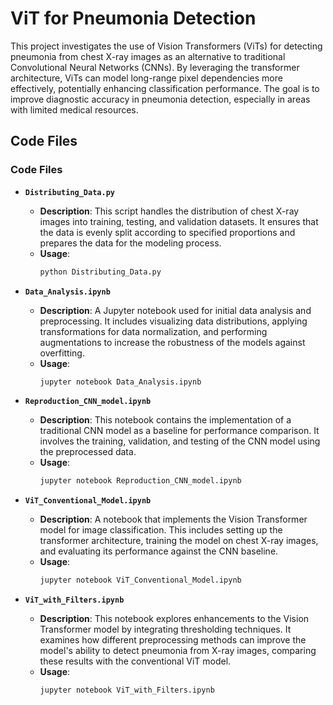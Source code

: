 # ViT for Pneumonia Detection
This project investigates the use of Vision Transformers (ViTs) for detecting pneumonia from chest X-ray images as an alternative to traditional Convolutional Neural Networks (CNNs). By leveraging the transformer architecture, ViTs can model long-range pixel dependencies more effectively, potentially enhancing classification performance. The goal is to improve diagnostic accuracy in pneumonia detection, especially in areas with limited medical resources.

## Code Files
### Code Files

- **`Distributing_Data.py`**
  - **Description**: This script handles the distribution of chest X-ray images into training, testing, and validation datasets. It ensures that the data is evenly split according to specified proportions and prepares the data for the modeling process.
  - **Usage**:
    ```bash
    python Distributing_Data.py
    ```

- **`Data_Analysis.ipynb`**
  - **Description**: A Jupyter notebook used for initial data analysis and preprocessing. It includes visualizing data distributions, applying transformations for data normalization, and performing augmentations to increase the robustness of the models against overfitting.
  - **Usage**:
    ```bash
    jupyter notebook Data_Analysis.ipynb
    ```

- **`Reproduction_CNN_model.ipynb`**
  - **Description**: This notebook contains the implementation of a traditional CNN model as a baseline for performance comparison. It involves the training, validation, and testing of the CNN model using the preprocessed data.
  - **Usage**:
    ```bash
    jupyter notebook Reproduction_CNN_model.ipynb
    ```

- **`ViT_Conventional_Model.ipynb`**
  - **Description**: A notebook that implements the Vision Transformer model for image classification. This includes setting up the transformer architecture, training the model on chest X-ray images, and evaluating its performance against the CNN baseline.
  - **Usage**:
    ```bash
    jupyter notebook ViT_Conventional_Model.ipynb
    ```

- **`ViT_with_Filters.ipynb`**
  - **Description**: This notebook explores enhancements to the Vision Transformer model by integrating thresholding techniques. It examines how different preprocessing methods can improve the model's ability to detect pneumonia from X-ray images, comparing these results with the conventional ViT model.
  - **Usage**:
    ```bash
    jupyter notebook ViT_with_Filters.ipynb
    ```
